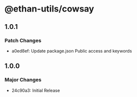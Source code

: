 # @ethan-utils/cowsay

## 1.0.1

### Patch Changes

- a0ed8ef: Update package.json Public access and keywords

## 1.0.0

### Major Changes

- 24c90a3: Initial Release
